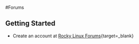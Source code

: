 #Forums
## Getting Started

 - Create an account at [Rocky Linux Forums](https://forums.rockylinux.org/){target=_blank}

